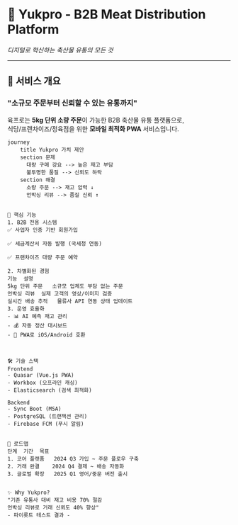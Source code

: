# 🥩 **Yukpro - B2B Meat Distribution Platform**
*디지털로 혁신하는 축산물 유통의 모든 것*

---

## 🌟 **서비스 개요**
### **"소규모 주문부터 신뢰할 수 있는 유통까지"**
육프로는 **5kg 단위 소량 주문**이 가능한 B2B 축산물 유통 플랫폼으로,  
식당/프랜차이즈/정육점을 위한 **모바일 최적화 PWA** 서비스입니다.

```mermaid
journey
    title Yukpro 가치 제안
    section 문제
      대량 구매 강요 --> 높은 재고 부담
      불투명한 품질 --> 신뢰도 하락
    section 해결
      소량 주문 --> 재고 압력 ↓
      언박싱 리뷰 --> 품질 신뢰 ↑


🚀 핵심 기능
1. B2B 전용 시스템
✅ 사업자 인증 기반 회원가입

✅ 세금계산서 자동 발행 (국세청 연동)

✅ 프랜차이즈 대량 주문 예약

2. 차별화된 경험
기능	설명
5kg 단위 주문	소규모 업체도 부담 없는 주문
언박싱 리뷰	실제 고객의 영상/이미지 검증
실시간 배송 추적	물류사 API 연동 상태 업데이트
3. 운영 효율화
- 📊 AI 예측 재고 관리  
- 💰 자동 정산 대시보드  
- 📱 PWA로 iOS/Android 호환  



🛠 기술 스택
Frontend
- Quasar (Vue.js PWA)  
- Workbox (오프라인 캐싱)  
- Elasticsearch (검색 최적화)  

Backend
- Sync Boot (MSA)  
- PostgreSQL (트랜잭션 관리)  
- Firebase FCM (푸시 알림)  


📅 로드맵
단계	기간	목표
1. 코어 플랫폼	2024 Q3	가입 ~ 주문 플로우 구축
2. 거래 완결	2024 Q4	결제 ~ 배송 자동화
3. 글로벌 확장	2025 Q1	영어/중문 버전 출시


✨ Why Yukpro?
"기존 유통사 대비 재고 비용 70% 절감
언박싱 리뷰로 거래 신뢰도 40% 향상"
- 파이롯트 테스트 결과 -
